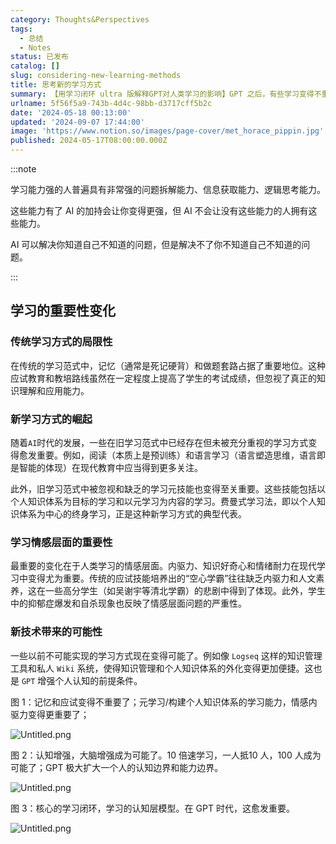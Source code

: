 ```yaml
---
category: Thoughts&Perspectives
tags:
  - 总结
  - Notes
status: 已发布
catalog: []
slug: considering-new-learning-methods
title: 思考新的学习方式
summary: 【用学习闭环 ultra 版解释GPT对人类学习的影响】GPT 之后，有些学习变得不重要了，有些学习变得更重要了，有些学习从不可能变成可能了。
urlname: 5f56f5a9-743b-4d4c-98bb-d3717cff5b2c
date: '2024-05-18 00:13:00'
updated: '2024-09-07 17:44:00'
image: 'https://www.notion.so/images/page-cover/met_horace_pippin.jpg'
published: 2024-05-17T08:00:00.000Z
---
```


:::note


学习能力强的人普遍具有非常强的问题拆解能力、信息获取能力、逻辑思考能力。


这些能力有了 AI 的加持会让你变得更强，但 AI 不会让没有这些能力的人拥有这些能力。


AI 可以解决你知道自己不知道的问题，但是解决不了你不知道自己不知道的问题。


:::


## 学习的重要性变化


### 传统学习方式的局限性


在传统的学习范式中，记忆（通常是死记硬背）和做题套路占据了重要地位。这种应试教育和教培路线虽然在一定程度上提高了学生的考试成绩，但忽视了真正的知识理解和应用能力。


### 新学习方式的崛起


随着`AI`时代的发展，一些在旧学习范式中已经存在但未被充分重视的学习方式变得愈发重要。例如，阅读（本质上是预训练）和语言学习（语言塑造思维，语言即是智能的体现）在现代教育中应当得到更多关注。


此外，旧学习范式中被忽视和缺乏的学习元技能也变得至关重要。这些技能包括以个人知识体系为目标的学习和以元学习为内容的学习。费曼式学习法，即以个人知识体系为中心的终身学习，正是这种新学习方式的典型代表。


### 学习情感层面的重要性


最重要的变化在于人类学习的情感层面。内驱力、知识好奇心和情绪耐力在现代学习中变得尤为重要。传统的应试技能培养出的“空心学霸”往往缺乏内驱力和人文素养，这在一些高分学生（如吴谢宇等清北学霸）的悲剧中得到了体现。此外，学生中的抑郁症爆发和自杀现象也反映了情感层面问题的严重性。


### 新技术带来的可能性


一些以前不可能实现的学习方式现在变得可能了。例如像 `Logseq` 这样的知识管理工具和私人 `Wiki` 系统，使得知识管理和个人知识体系的外化变得更加便捷。这也是 `GPT` 增强个人认知的前提条件。


图 1：记忆和应试变得不重要了；元学习/构建个人知识体系的学习能力，情感内驱力变得更重要了；


![Untitled.png](https://prod-files-secure.s3.us-west-2.amazonaws.com/5d24fe63-e567-4804-86f9-9fdc62e13082/a8319b77-00b3-43d9-9f99-e58187f20cfe/Untitled.png?X-Amz-Algorithm=AWS4-HMAC-SHA256&X-Amz-Content-Sha256=UNSIGNED-PAYLOAD&X-Amz-Credential=ASIAZI2LB46634XQR6JW%2F20250303%2Fus-west-2%2Fs3%2Faws4_request&X-Amz-Date=20250303T213606Z&X-Amz-Expires=3600&X-Amz-Security-Token=IQoJb3JpZ2luX2VjEKX%2F%2F%2F%2F%2F%2F%2F%2F%2F%2FwEaCXVzLXdlc3QtMiJIMEYCIQCzvkSkdYXZGGauc5%2BL6LKwfyr5oJmbKgcSibm9TyvxeQIhAPwF75jp7DSPUgtxKgUOR60ZYcx8h41b7dVdl12E9NDvKogECN7%2F%2F%2F%2F%2F%2F%2F%2F%2F%2FwEQABoMNjM3NDIzMTgzODA1IgzStHOpzvAT9saGg7gq3APpEXivGmKSRrRVHRkCjYderBb%2F7krSw9qO6wqHSi5md0rwvD0K2UxdvL8uppl8nU6K2CDWnTF0tre1vDJ2UJ5EJ0xwS6wjXXPqK78%2BACOZTypKGDUYgfcnBGS4thVwkLDEIXkVHYUsN0VGu8Z33qG2gLu8kKDwedqj38oBRl6VK6bo3t7Jdx60TZa1xUYhA9M6C5qazSqPXxBVTZY9AQRX%2Ft0v06vk05It9HXNre5ILUt8YTZSk4PQKEvJ%2BVdGQJVhIXaD%2BoKDzh%2B4bhoAgIFO9clg8VXNiFt9j1KQw%2BDnnbWlLOgvY3g1982apcSsGmS2IVgOSW9t5dffQNNsay7Mjy0ZfP4dO17vQAhGBzFLuhawy5uLg%2FTBF%2FhCkBZG%2BvOILghl7SONGSJGmsM0Dy3BRrB6QsbZS0LuhrbEkyJAU3IC%2FPDuMdbtkddoZ7ZNY7w00DQxZC9RmkdrwVGKMTMouBhSCvaFK6EnxUzEwCaTwTeGB%2FOCwR7KRZHyCED0A4O39Lpmp2Fcb%2Bxmrs977JPqKSmVfjq6JPDHJt3jBsDxdTMIKeXOww19Gpyz7a3Xyc%2FlgAb3R7d3zX604TcRaXTsSZTQ5ucDibc7qHFTy7cnOAubLeYPDxfPY39fizCcuJi%2BBjqkAfRyxVVxkYTImywK36%2F2eGETKRdOkz0ddF%2Fg5td6kL9PXyxBWvztKzam9h4MhFtoTWlk89LMte1uMCSSlmh1N%2F2%2BHiLEM1g%2BOjlIp%2BqdhPGOhIKfZXm%2BZwiLd8omIQDAVW7%2BRrZjTslXS6mhpORZxKWPM1yuZJyVJtqYn%2FbYuR0StWuXA4BeqlLakMZO0Z2pNK9cej2BlA1uzH2QVetGOwWFeo3z&X-Amz-Signature=8aeb1ec2f512cc5da8428cd0566c48286301df35e8bf929db1a616d42e13de05&X-Amz-SignedHeaders=host&x-id=GetObject)


图 2：认知增强，大脑增强成为可能了。10 倍速学习，一人抵10 人，100 人成为可能了；GPT 极大扩大一个人的认知边界和能力边界。


![Untitled.png](https://prod-files-secure.s3.us-west-2.amazonaws.com/5d24fe63-e567-4804-86f9-9fdc62e13082/e195b372-4d2b-479c-9e75-1be4e2c1412e/Untitled.png?X-Amz-Algorithm=AWS4-HMAC-SHA256&X-Amz-Content-Sha256=UNSIGNED-PAYLOAD&X-Amz-Credential=ASIAZI2LB46634XQR6JW%2F20250303%2Fus-west-2%2Fs3%2Faws4_request&X-Amz-Date=20250303T213606Z&X-Amz-Expires=3600&X-Amz-Security-Token=IQoJb3JpZ2luX2VjEKX%2F%2F%2F%2F%2F%2F%2F%2F%2F%2FwEaCXVzLXdlc3QtMiJIMEYCIQCzvkSkdYXZGGauc5%2BL6LKwfyr5oJmbKgcSibm9TyvxeQIhAPwF75jp7DSPUgtxKgUOR60ZYcx8h41b7dVdl12E9NDvKogECN7%2F%2F%2F%2F%2F%2F%2F%2F%2F%2FwEQABoMNjM3NDIzMTgzODA1IgzStHOpzvAT9saGg7gq3APpEXivGmKSRrRVHRkCjYderBb%2F7krSw9qO6wqHSi5md0rwvD0K2UxdvL8uppl8nU6K2CDWnTF0tre1vDJ2UJ5EJ0xwS6wjXXPqK78%2BACOZTypKGDUYgfcnBGS4thVwkLDEIXkVHYUsN0VGu8Z33qG2gLu8kKDwedqj38oBRl6VK6bo3t7Jdx60TZa1xUYhA9M6C5qazSqPXxBVTZY9AQRX%2Ft0v06vk05It9HXNre5ILUt8YTZSk4PQKEvJ%2BVdGQJVhIXaD%2BoKDzh%2B4bhoAgIFO9clg8VXNiFt9j1KQw%2BDnnbWlLOgvY3g1982apcSsGmS2IVgOSW9t5dffQNNsay7Mjy0ZfP4dO17vQAhGBzFLuhawy5uLg%2FTBF%2FhCkBZG%2BvOILghl7SONGSJGmsM0Dy3BRrB6QsbZS0LuhrbEkyJAU3IC%2FPDuMdbtkddoZ7ZNY7w00DQxZC9RmkdrwVGKMTMouBhSCvaFK6EnxUzEwCaTwTeGB%2FOCwR7KRZHyCED0A4O39Lpmp2Fcb%2Bxmrs977JPqKSmVfjq6JPDHJt3jBsDxdTMIKeXOww19Gpyz7a3Xyc%2FlgAb3R7d3zX604TcRaXTsSZTQ5ucDibc7qHFTy7cnOAubLeYPDxfPY39fizCcuJi%2BBjqkAfRyxVVxkYTImywK36%2F2eGETKRdOkz0ddF%2Fg5td6kL9PXyxBWvztKzam9h4MhFtoTWlk89LMte1uMCSSlmh1N%2F2%2BHiLEM1g%2BOjlIp%2BqdhPGOhIKfZXm%2BZwiLd8omIQDAVW7%2BRrZjTslXS6mhpORZxKWPM1yuZJyVJtqYn%2FbYuR0StWuXA4BeqlLakMZO0Z2pNK9cej2BlA1uzH2QVetGOwWFeo3z&X-Amz-Signature=8bdf13ce4be6436e45e3dd86fdbbedb80a3cf04da3a3a43833f84d6c2f0d6151&X-Amz-SignedHeaders=host&x-id=GetObject)


图 3：核心的学习闭环，学习的认知层模型。在 GPT 时代，这愈发重要。


![Untitled.png](https://prod-files-secure.s3.us-west-2.amazonaws.com/5d24fe63-e567-4804-86f9-9fdc62e13082/57f2a38d-97b9-407e-baa1-8fecb8348e87/Untitled.png?X-Amz-Algorithm=AWS4-HMAC-SHA256&X-Amz-Content-Sha256=UNSIGNED-PAYLOAD&X-Amz-Credential=ASIAZI2LB46634XQR6JW%2F20250303%2Fus-west-2%2Fs3%2Faws4_request&X-Amz-Date=20250303T213606Z&X-Amz-Expires=3600&X-Amz-Security-Token=IQoJb3JpZ2luX2VjEKX%2F%2F%2F%2F%2F%2F%2F%2F%2F%2FwEaCXVzLXdlc3QtMiJIMEYCIQCzvkSkdYXZGGauc5%2BL6LKwfyr5oJmbKgcSibm9TyvxeQIhAPwF75jp7DSPUgtxKgUOR60ZYcx8h41b7dVdl12E9NDvKogECN7%2F%2F%2F%2F%2F%2F%2F%2F%2F%2FwEQABoMNjM3NDIzMTgzODA1IgzStHOpzvAT9saGg7gq3APpEXivGmKSRrRVHRkCjYderBb%2F7krSw9qO6wqHSi5md0rwvD0K2UxdvL8uppl8nU6K2CDWnTF0tre1vDJ2UJ5EJ0xwS6wjXXPqK78%2BACOZTypKGDUYgfcnBGS4thVwkLDEIXkVHYUsN0VGu8Z33qG2gLu8kKDwedqj38oBRl6VK6bo3t7Jdx60TZa1xUYhA9M6C5qazSqPXxBVTZY9AQRX%2Ft0v06vk05It9HXNre5ILUt8YTZSk4PQKEvJ%2BVdGQJVhIXaD%2BoKDzh%2B4bhoAgIFO9clg8VXNiFt9j1KQw%2BDnnbWlLOgvY3g1982apcSsGmS2IVgOSW9t5dffQNNsay7Mjy0ZfP4dO17vQAhGBzFLuhawy5uLg%2FTBF%2FhCkBZG%2BvOILghl7SONGSJGmsM0Dy3BRrB6QsbZS0LuhrbEkyJAU3IC%2FPDuMdbtkddoZ7ZNY7w00DQxZC9RmkdrwVGKMTMouBhSCvaFK6EnxUzEwCaTwTeGB%2FOCwR7KRZHyCED0A4O39Lpmp2Fcb%2Bxmrs977JPqKSmVfjq6JPDHJt3jBsDxdTMIKeXOww19Gpyz7a3Xyc%2FlgAb3R7d3zX604TcRaXTsSZTQ5ucDibc7qHFTy7cnOAubLeYPDxfPY39fizCcuJi%2BBjqkAfRyxVVxkYTImywK36%2F2eGETKRdOkz0ddF%2Fg5td6kL9PXyxBWvztKzam9h4MhFtoTWlk89LMte1uMCSSlmh1N%2F2%2BHiLEM1g%2BOjlIp%2BqdhPGOhIKfZXm%2BZwiLd8omIQDAVW7%2BRrZjTslXS6mhpORZxKWPM1yuZJyVJtqYn%2FbYuR0StWuXA4BeqlLakMZO0Z2pNK9cej2BlA1uzH2QVetGOwWFeo3z&X-Amz-Signature=90e4b883a314b253662ba6becda0a91135a893bac3ecfd5f03dc1830cd517da5&X-Amz-SignedHeaders=host&x-id=GetObject)

